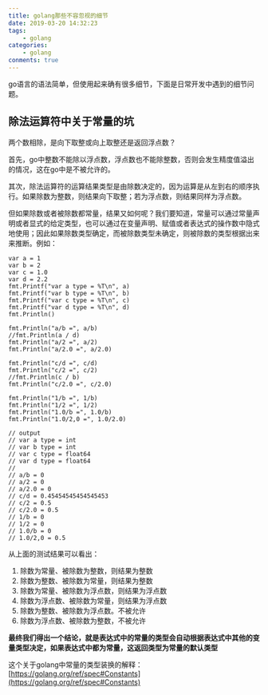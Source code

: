 ```yaml
---
title: golang那些不容忽视的细节
date: 2019-03-20 14:32:23
tags: 
    - golang
categories:
    - golang
conments: true
---
```


go语言的语法简单，但使用起来确有很多细节，下面是日常开发中遇到的细节问题。

## 除法运算符中关于常量的坑

两个数相除，是向下取整或向上取整还是返回浮点数？

首先，go中整数不能除以浮点数，浮点数也不能除整数，否则会发生精度值溢出的情况，这在go中是不被允许的。

其次，除法运算符的运算结果类型是由除数决定的，因为运算是从左到右的顺序执行。如果除数为整数，则结果向下取整；若为浮点数，则结果同样为浮点数。

但如果除数或者被除数都常量，结果又如何呢？我们要知道，常量可以通过常量声明或者显式的给定类型，也可以通过在变量声明、赋值或者表达式的操作数中隐式地使用；因此如果除数类型确定，而被除数类型未确定，则被除数的类型根据出来来推断。例如：
```golang
var a = 1
var b = 2
var c = 1.0
var d = 2.2
fmt.Printf("var a type = %T\n", a)
fmt.Printf("var b type = %T\n", b)
fmt.Printf("var c type = %T\n", c)
fmt.Printf("var d type = %T\n", d)
fmt.Println()

fmt.Println("a/b =", a/b)
//fmt.Println(a / d)
fmt.Println("a/2 =", a/2)
fmt.Println("a/2.0 =", a/2.0)

fmt.Println("c/d =", c/d)
fmt.Println("c/2 =", c/2)
//fmt.Println(c / b)
fmt.Println("c/2.0 =", c/2.0)

fmt.Println("1/b =", 1/b)
fmt.Println("1/2 =", 1/2)
fmt.Println("1.0/b =", 1.0/b)
fmt.Println("1.0/2,0 =", 1.0/2.0)

// output
// var a type = int
// var b type = int
// var c type = float64
// var d type = float64
// 
// a/b = 0
// a/2 = 0
// a/2.0 = 0
// c/d = 0.45454545454545453
// c/2 = 0.5
// c/2.0 = 0.5
// 1/b = 0
// 1/2 = 0
// 1.0/b = 0
// 1.0/2,0 = 0.5
```

从上面的测试结果可以看出：
1. 除数为常量、被除数为整数，则结果为整数
2. 除数为整数、被除数为常量，则结果为整数
3. 除数为常量、被除数为浮点数，则结果为浮点数
4. 除数为浮点数、被除数为常量，则结果为浮点数
5. 除数为整数、被除数为浮点数。不被允许
6. 除数为浮点数、被除数为整数，不被允许

**最终我们得出一个结论，就是表达式中的常量的类型会自动根据表达式中其他的变量类型决定，如果表达式中都为常量，这返回类型为常量的默认类型**

这个关于golang中常量的类型装换的解释：[https://golang.org/ref/spec#Constants](https://golang.org/ref/spec#Constants)